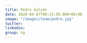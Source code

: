 ```yaml
---
title: Pedro Galván
date: 2020-04-07T00:23:58.000+00:00
image: "/images/team/pedro.jpg"
twitter: 
linkedin: 
group: sg
---
```


